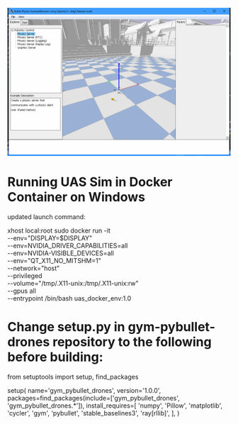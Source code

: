 ![](images/uas_output.png)

# Running UAS Sim in Docker Container on Windows

updated launch command:

xhost local:root
sudo docker run -it \
--env="DISPLAY=$DISPLAY" \
--env=NVIDIA_DRIVER_CAPABILITIES=all  \
--env=NVIDIA-VISIBLE_DEVICES=all \
--env="QT_X11_NO_MITSHM=1" \
--network="host" \
--privileged \
--volume="/tmp/.X11-unix:/tmp/.X11-unix:rw" \
--gpus all  \
--entrypoint /bin/bash uas_docker_env:1.0 

# Change setup.py in gym-pybullet-drones repository to the following before building: 

from setuptools import setup, find_packages

setup(
    name='gym_pybullet_drones',
    version='1.0.0',
    packages=find_packages(include=['gym_pybullet_drones', 'gym_pybullet_drones.*']),
    install_requires=[
        'numpy',
        'Pillow',
        'matplotlib',
        'cycler',
        'gym',
        'pybullet',
        'stable_baselines3',
        'ray[rllib]',
    ],
)
